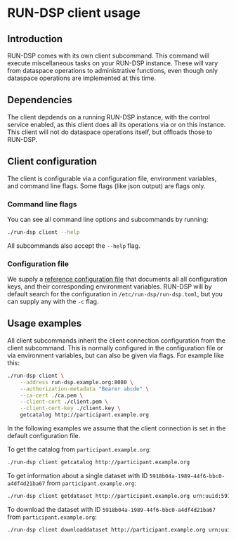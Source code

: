 <!--
 Copyright 2024 go-dataspace

 Licensed under the Apache License, Version 2.0 (the "License");
 you may not use this file except in compliance with the License.
 You may obtain a copy of the License at

     https://www.apache.org/licenses/LICENSE-2.0

 Unless required by applicable law or agreed to in writing, software
 distributed under the License is distributed on an "AS IS" BASIS,
 WITHOUT WARRANTIES OR CONDITIONS OF ANY KIND, either express or implied.
 See the License for the specific language governing permissions and
 limitations under the License.
-->

# RUN-DSP client usage

## Introduction

RUN-DSP comes with its own client subcommand. This command will execute miscellaneous tasks
on your RUN-DSP instance. These will vary from dataspace operations to administrative functions,
even though only dataspace operations are implemented at this time.

## Dependencies

The client depdends on a running RUN-DSP instance, with the control service enabled, as this
client does all its operations via or on this instance. This client will not do dataspace operations
itself, but offloads those to RUN-DSP.

## Client configuration

The client is configurable via a configuration file, environment variables, and command line flags.
Some flags (like json output) are flags only.

### Command line flags

You can see all command line options and subcommands by running:

```sh
./run-dsp client --help
```

All subcommands also accept the `--help` flag.

### Configuration file
We supply a [reference configuration file](../../conf/reference.toml)
that documents all all configuration keys, and their corresponding environment variables.
RUN-DSP will by default search for the configuration in `/etc/run-dsp/run-dsp.toml`, but you can
supply any with the `-c` flag.

## Usage examples

All client subcommands inherit the client connection configuration from the client subcommand.
This is normally configured in the configuration file or via environment variables, but can
also be given via flags. For example like this:

```sh
./run-dsp client \
    --address run-dsp.example.org:8080 \
    --authorization-metadata "Bearer abcde" \
    --ca-cert ./ca.pem \
    --client-cert ./client.pem \
    --client-cert-key ./client.key \
    getcatalog http://participant.example.org
```

In the following examples we assume that the client connection is set in the default configuration
file.

To get the catalog from `participant.example.org`:
```sh
./run-dsp client getcatalog http://participant.example.org
```

To get information about a single dataset with ID `5918b04a-1989-44f6-bbc0-a4df4d21ba67` from
`participant.example.org`:
```sh
./run-dsp client getdataset http://participant.example.org urn:uuid:5918b04a-1989-44f6-bbc0-a4df4d21ba67`
```
To download the dataset with ID `5918b04a-1989-44f6-bbc0-a4df4d21ba67` from `participant.example.org`:
```sh
./run-dsp client downloaddataset http://participant.example.org urn:uuid:5918b04a-1989-44f6-bbc0-a4df4d21ba67`
```
